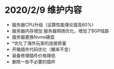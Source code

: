 # 2020/2/9 维护内容

* 服务器CPU升级（运算性能理论提高60%）
* 服务器内存增加 服务器网络优化，增加了BGP线路
* 服务器更换Nvme硬盘
* \*优化了海外玩家的连接质量
* 开箱插件代码优化（概率不变）
* 装备修理插件价格降低
* 删除一些不必要的插件
